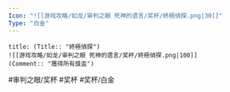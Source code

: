 ```yaml
---
Icon: "![[游戏攻略/如龙/审判之眼 死神的遗言/奖杯/終極偵探.png|30]]"
Type: "白金"
---
```

```ad-common-platinum-trophy
title: (Title:: "終極偵探")
![[游戏攻略/如龙/审判之眼 死神的遗言/奖杯/終極偵探.png|100]]
(Comment:: "獲得所有獎盃")
```

#审判之眼/奖杯 #奖杯 #奖杯/白金

